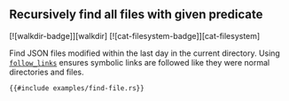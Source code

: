 ##  Recursively find all files with given predicate

[![walkdir-badge]][walkdir] [![cat-filesystem-badge]][cat-filesystem]

Find JSON files modified within the last day in the current directory.
Using [`follow_links`] ensures symbolic links are followed like they were
normal directories and files.

```rust,no_run
{{#include examples/find-file.rs}}
```

[`follow_links`]: https://docs.rs/walkdir/*/walkdir/struct.WalkDir.html#method.follow_links
